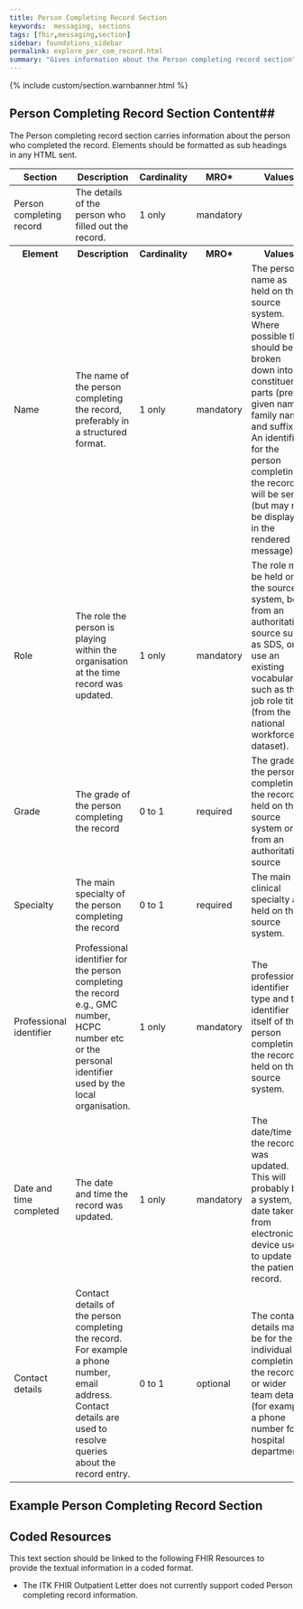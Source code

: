 ```yaml
---
title: Person Completing Record Section
keywords:  messaging, sections
tags: [fhir,messaging,section]
sidebar: foundations_sidebar
permalink: explore_per_com_record.html
summary: "Gives information about the Person completing record section"
---
```


{% include custom/section.warnbanner.html %}

## Person Completing Record Section Content##
The Person completing record section carries information about the person who completed the record. Elements should be formatted as sub headings in any HTML sent.

 
<table style="width:100%;max-width: 100%;">
	<thead>
		<tr>
			<th width="18%">Section</th>
			<th width="30%">Description</th>
			<th width="11%">Cardinality</th>
			<th width="11%">MRO*</th>
			<th width="30%">Values</th>
		</tr>
	</thead>
 <tbody>
  <tr>
   <td>Person completing record</td>
   <td>The details of the person who filled out the record.</td>
   <td>1 only</td>
   <td>mandatory</td>
   <td>&nbsp;</td>
  </tr>
		<tr>
			<th>Element</th>
			<th>Description</th>
			<th>Cardinality</th>
			<th>MRO*</th>
			<th>Values</th>
		</tr>
  <tr>
   <td>Name</td>
   <td>The name of the person completing the record, preferably in a structured format.</td>
   <td>1 only</td>
   <td>mandatory</td>
   <td>The person name as held on the source system. Where possible this should be broken down into its constituent parts (prefix, given name, family name, and suffix). An identifier for the person completing the record will be sent (but may not be displayed in the rendered message).</td>
  </tr>
  <tr>
   <td>Role</td>
   <td>The role the person is playing within the organisation at the time record was updated.</td>
   <td>1 only</td>
   <td>mandatory</td>
   <td>The role may be held on the source system, be from an authoritative source such as SDS, or use an existing vocabulary such as the job role title (from the national workforce dataset).</td>
  </tr>
  <tr>
   <td>Grade</td>
   <td>The grade of the person completing the record</td>
   <td>0 to 1</td>
   <td>required</td>
   <td>The grade of the person completing the record held on the source system or from an authoritative source</td>
  </tr>
  <tr>
   <td>Specialty</td>
   <td>The main specialty of the person completing the record</td>
   <td>0 to 1</td>
   <td>required</td>
   <td>The main clinical specialty as held on the source system.</td>
  </tr>
  <tr>
   <td>Professional identifier</td>
   <td>Professional identifier for the person completing the record e.g., GMC number, HCPC number etc or the personal identifier used by the local organisation.</td>
   <td>1 only</td>
   <td>mandatory</td>
   <td>The professional identifier type and the identifier itself of the person completing the record held on the source system.</td>
  </tr>
  <tr>
   <td>Date and time completed</td>
   <td>The date and time the record was updated.</td>
   <td>1 only</td>
   <td>mandatory</td>
   <td>The date/time the record was updated. This will probably be a system, date taken from electronic device used to update the patient record.</td>
  </tr>
  <tr>
   <td>Contact details</td>
   <td>Contact details of the person completing the record. For example a phone number, email address. Contact details are used to resolve queries about the record entry.</td>
   <td>0 to 1</td>
   <td>optional</td>
   <td>The contact details may be for the individual completing the record, or wider team details (for example a phone number for a hospital department).</td>
  </tr>
 </tbody>
</table>



## Example Person Completing Record Section ##

<script src="https://gist.github.com/IOPS-DEV/4eceababbca389067cde4aefd2d61cde.js"></script>

## Coded Resources ##

This text section should be linked to the following FHIR Resources to provide the textual information in a coded format.

- The ITK FHIR Outpatient Letter does not currently support coded Person completing record information.






